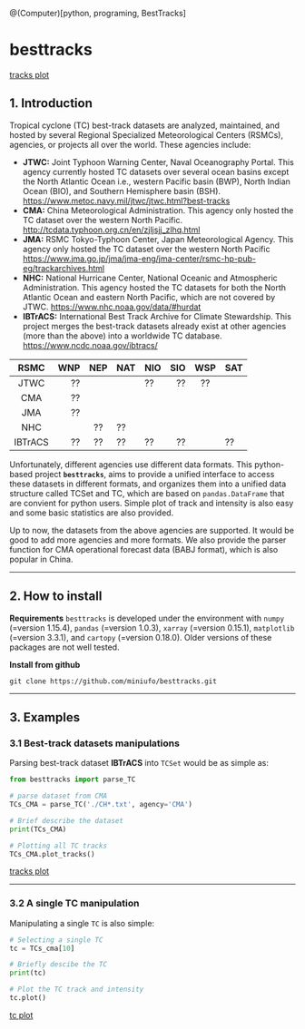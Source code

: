 @(Computer)[python, programing, BestTracks]
# besttracks

[tracks plot](https://raw.githubusercontent.com/miniufo/besttracks/master/pics/Global_TC_tracks.png)


## 1. Introduction
Tropical cyclone (TC) best-track datasets are analyzed, maintained, and hosted by several Regional Specialized Meteorological Centers (RSMCs), agencies, or projects all over the world.  These agencies include:
-  **JTWC:** Joint Typhoon Warning Center, Naval Oceanography Portal.  This agency currently hosted TC datasets over several ocean basins except the North Atlantic Ocean i.e.,  western Pacific basin (BWP), North Indian Ocean (BIO), and Southern Hemisphere basin (BSH).
https://www.metoc.navy.mil/jtwc/jtwc.html?best-tracks
-  **CMA:** China Meteorological Administration.  This agency only hosted the TC dataset over the western North Pacific.
http://tcdata.typhoon.org.cn/en/zjljsjj_zlhq.html
- **JMA:** RSMC Tokyo-Typhoon Center, Japan Meteorological Agency.  This agency only hosted the TC dataset over the western North Pacific
https://www.jma.go.jp/jma/jma-eng/jma-center/rsmc-hp-pub-eg/trackarchives.html
- **NHC:** National Hurricane Center, National Oceanic and Atmospheric Administration.  This agency hosted the TC datasets for both the North Atlantic Ocean and eastern North Pacific, which are not covered by JTWC.
https://www.nhc.noaa.gov/data/#hurdat
- **IBTrACS:** International Best Track Archive for Climate Stewardship.  This project merges the best-track datasets already exist at other agencies (more than the above) into a worldwide TC database.
https://www.ncdc.noaa.gov/ibtracs/


| RSMC | WNP | NEP | NAT | NIO | SIO | WSP | SAT |
| :----: | ---:| :--: | -- | --- | ---:| :--: |--- |
| JTWC | ?? |  |  | ?? | ?? | ?? |  |
| CMA | ?? |  |  |  |  |  |  |
| JMA | ?? |  |  |  |  |  |  |
| NHC |  | ?? | ?? |  |  |  |  |
| IBTrACS | ?? | ?? | ?? | ?? | ?? |  | ?? |


Unfortunately, different agencies use different data formats.  This python-based project **`besttracks`**, aims to provide a unified interface to access these datasets in different formats, and organizes them into a unified data structure called TCSet and TC, which are based on `pandas.DataFrame` that are convient for python users.  Simple plot of track and intensity is also easy and some basic statistics are also provided.

Up to now, the datasets from the above agencies are supported.  It would be good to add more agencies and more formats.  We also provide the parser function for CMA operational forecast data (BABJ format), which is also popular in China.

---

## 2. How to install
**Requirements**
`besttracks` is developed under the environment with `numpy` (=version 1.15.4), `pandas` (=version 1.0.3), `xarray` (=version 0.15.1), `matplotlib` (=version 3.3.1), and `cartopy` (=version 0.18.0).  Older versions of these packages are not well tested.


**Install from github**
```
git clone https://github.com/miniufo/besttracks.git
```

---

## 3. Examples
### 3.1 Best-track datasets manipulations
Parsing best-track dataset **IBTrACS** into `TCSet` would be as simple as:
```python
from besttracks import parse_TC

# parse dataset from CMA
TCs_CMA = parse_TC('./CH*.txt', agency='CMA')

# Brief describe the dataset
print(TCs_CMA)

# Plotting all TC tracks
TCs_CMA.plot_tracks()
```

[tracks plot](https://raw.githubusercontent.com/miniufo/besttracks/master/pics/tracks_cma.png)

---

### 3.2 A single TC manipulation
Manipulating a single `TC` is also simple:
```python
# Selecting a single TC
tc = TCs_cma[10]

# Briefly descibe the TC
print(tc)

# Plot the TC track and intensity
tc.plot()
```
[tc plot](https://raw.githubusercontent.com/miniufo/besttracks/master/pics/tc_plot.png)


